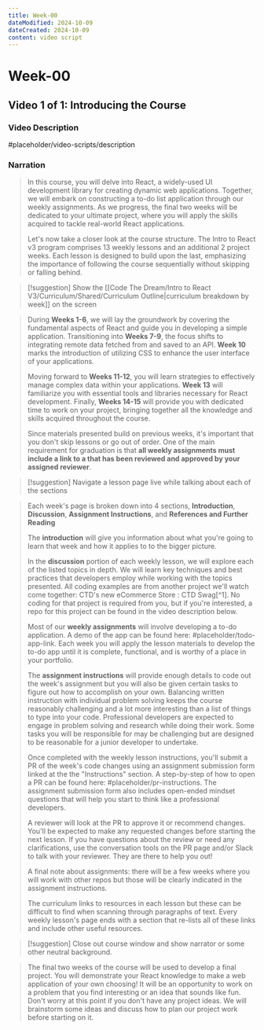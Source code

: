 ```yaml
---
title: Week-00
dateModified: 2024-10-09
dateCreated: 2024-10-09
content: video script
---
```


# Week-00

## Video 1 of 1: Introducing the Course

### Video Description

#placeholder/video-scripts/description

### Narration

> In this course, you will delve into React, a widely-used UI development library for creating dynamic web applications. Together, we will embark on constructing a to-do list application through our weekly assignments. As we progress, the final two weeks will be dedicated to your ultimate project, where you will apply the skills acquired to tackle real-world React applications.
>
> Let's now take a closer look at the course structure. The Intro to React v3 program comprises 13 weekly lessons and an additional 2 project weeks. Each lesson is designed to build upon the last, emphasizing the importance of following the course sequentially without skipping or falling behind.

> [!suggestion]
> Show the [[Code The Dream/Intro to React V3/Curriculum/Shared/Curriculum Outline|curriculum breakdown by week]] on the screen

> During **Weeks 1-6**, we will lay the groundwork by covering the fundamental aspects of React and guide you in developing a simple application. Transitioning into **Weeks 7-9**, the focus shifts to integrating remote data fetched from and saved to an API. **Week 10** marks the introduction of utilizing CSS to enhance the user interface of your applications.
>
> Moving forward to **Weeks 11-12**, you will learn strategies to effectively manage complex data within your applications. **Week 13** will familiarize you with essential tools and libraries necessary for React development. Finally, **Weeks 14-15** will provide you with dedicated time to work on your project, bringing together all the knowledge and skills acquired throughout the course.
>
> Since materials presented build on previous weeks, it's important that you don't skip lessons or go out of order. One of the main requirement for graduation is that **all weekly assignments must include a link to a that has been reviewed and approved by your assigned reviewer**.

> [!suggestion]
> Navigate a lesson page live while talking about each of the sections

> Each week's page is broken down into 4 sections, **Introduction**, **Discussion**, **Assignment Instructions**, and **References and Further Reading**
>
> The **introduction** will give you information about what you're going to learn that week and how it applies to to the bigger picture.
>
> In the **discussion** portion of each weekly lesson, we will explore each of the listed topics in depth. We will learn key techniques and best practices that developers employ while working with the topics presented. All coding examples are from another project we'll watch come together: CTD's new eCommerce Store : CTD Swag[^1]. No coding for that project is required from you, but if you're interested, a repo for this project can be found in the video description below.
>
> Most of our **weekly assignments** will involve developing a to-do application. A demo of the app can be found here: #placeholder/todo-app-link. Each week you will apply the lesson materials to develop the to-do app until it is complete, functional, and is worthy of a place in your portfolio.
>
> The **assignment instructions** will provide enough details to code out the week's assignment but you will also be given certain tasks to figure out how to accomplish on your own. Balancing written instruction with individual problem solving keeps the course reasonably challenging and a lot more interesting than a list of things to type into your code. Professional developers are expected to engage in problem solving and research while doing their work. Some tasks you will be responsible for may be challenging but are designed to be reasonable for a junior developer to undertake.
>
> Once completed with the weekly lesson instructions, you'll submit a PR of the week's code changes using an assignment submission form linked at the the "Instructions" section. A step-by-step of how to open a PR can be found here: #placeholder/pr-instructions. The assignment submission form also includes open-ended mindset questions that will help you start to think like a professional developers.
>
> A reviewer will look at the PR to approve it or recommend changes. You'll be expected to make any requested changes before starting the next lesson. If you have questions about the review or need any clarifications, use the conversation tools on the PR page and/or Slack to talk with your reviewer. They are there to help you out!
>
> A final note about assignments: there will be a few weeks where you will work with other repos but those will be clearly indicated in the assignment instructions.
>
> The curriculum links to resources in each lesson but these can be difficult to find when scanning through paragraphs of text. Every weekly lesson's page ends with a section that re-lists all of these links and include other useful resources.

> [!suggestion]
> Close out course window and show narrator or some other neutral background.

> The final two weeks of the course will be used to develop a final project. You will demonstrate your React knowledge to make a web application of your own choosing! It will be an opportunity to work on a problem that you find interesting or an idea that sounds like fun. Don't worry at this point if you don't have any project ideas. We will brainstorm some ideas and discuss how to plan our project work before starting on it.
